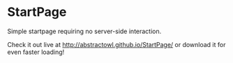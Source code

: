 # StartPage
Simple startpage requiring no server-side interaction.

Check it out live at http://abstractowl.github.io/StartPage/ or download it for even faster loading!
